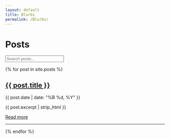 ```yaml
---
layout: default
title: Blurbs
permalink: /Blurbs/
---
```


<h1 class="blurb-title">Posts</h1>

<input type="text" 
       id="blurb-search" 
       placeholder="Search posts..." />

<div class="blurb-list">
  {% for post in site.posts %}
    <div class="post-card"
         data-title="{{ post.title | downcase | escape }}"
         data-excerpt="{{ post.excerpt | strip_html | downcase | escape }}"
         data-tags="{{ post.tags | join: ' ' | downcase | escape }}">
      <h2><a href="{{ post.url | relative_url }}">{{ post.title }}</a></h2>
      <p class="post-date">{{ post.date | date: "%B %d, %Y" }}</p>
      <p class="post-excerpt">{{ post.excerpt | strip_html }}</p>
      <a class="read-more" href="{{ post.url | relative_url }}">Read more</a>
    </div>
    <hr class="post-divider">
  {% endfor %}
</div>

<script>
(function(){
  const searchInput = document.getElementById('blurb-search');
  const posts = Array.from(document.querySelectorAll('.post-card'));

  function filterPosts(){
    const q = (searchInput.value || '').toLowerCase().trim();
    posts.forEach(post => {
      const title = post.dataset.title || '';
      const excerpt = post.dataset.excerpt || '';
      const tags = post.dataset.tags || '';
      const match = q === '' || title.includes(q) || excerpt.includes(q) || tags.includes(q);
      post.style.display = match ? '' : 'none';
      const hr = post.nextElementSibling;
      if(hr && hr.classList.contains('post-divider')) hr.style.display = match ? '' : 'none';
    });
  }

  searchInput.addEventListener('input', filterPosts);

  document.addEventListener('keydown', e => {
    if(e.key === '/' && !['INPUT','TEXTAREA'].includes(document.activeElement.tagName)){
      e.preventDefault();
      searchInput.focus();
      searchInput.select();
    }
  });
})();
</script>
